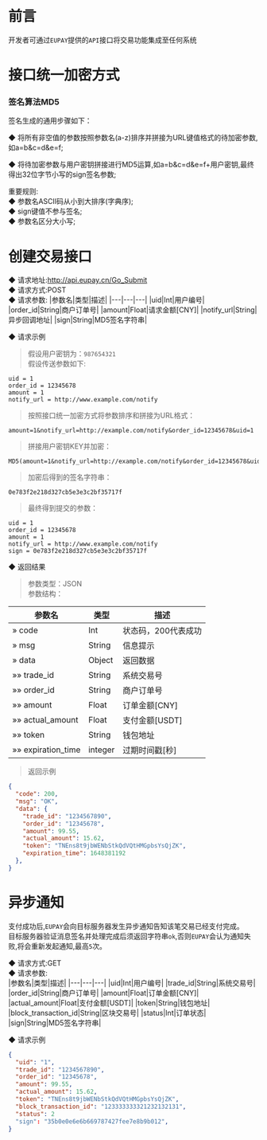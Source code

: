 # 前言
开发者可通过`EUPAY`提供的`API`接口将交易功能集成至任何系统

# 接口统一加密方式
### 签名算法MD5
签名生成的通用步骤如下：  

◆ 将所有非空值的参数按照参数名(a-z)排序并拼接为URL键值格式的待加密参数,如a=b&c=d&e=f;  

◆ 将待加密参数与用户密钥拼接进行MD5运算,如a=b&c=d&e=f+用户密钥,最终得出32位字节小写的sign签名参数;

重要规则:  
◆ 参数名ASCII码从小到大排序(字典序);  
◆ sign键值不参与签名;     
◆ 参数名区分大小写;  

# 创建交易接口
◆ 请求地址:http://api.eupay.cn/Go_Submit  
◆ 请求方式:POST  
◆ 请求参数:
|参数名|类型|描述|
|---|---|---|
|uid|Int|用户编号|
|order_id|String|商户订单号|
|amount|Float|请求金额[CNY]|
|notify_url|String|异步回调地址|
|sign|String|MD5签名字符串|

◆ 请求示例  
> 假设用户密钥为：`987654321`  
> 假设传送参数如下:  
```
uid = 1
order_id = 12345678
amount = 1
notify_url = http://www.example.com/notify
```  
> 按照接口统一加密方式将参数排序和拼接为URL格式：
```
amount=1&notify_url=http://example.com/notify&order_id=12345678&uid=1
```
> 拼接用户密钥KEY并加密：
```
MD5(amount=1&notify_url=http://example.com/notify&order_id=12345678&uid=1987654321)
```
> 加密后得到的签名字符串：
```
0e783f2e218d327cb5e3e3c2bf35717f
```
> 最终得到提交的参数：    
```
uid = 1
order_id = 12345678
amount = 1
notify_url = http://www.example.com/notify
sign = 0e783f2e218d327cb5e3e3c2bf35717f
```
◆ 返回结果  
> 参数类型：JSON  
> 参数结构：  

|参数名|类型|描述|
|---|---|---|
|» code|Int|状态码，200代表成功|
|» msg|String|信息提示|
|» data|Object|返回数据|
|»» trade_id|String|系统交易号|
|»» order_id|String|商户订单号|
|»» amount|Float|订单金额[CNY]|
|»» actual_amount|Float|支付金额[USDT]|
|»» token|String|钱包地址|
|»» expiration_time|integer|过期时间戳[秒]|

> 返回示例  
```json
{
  "code": 200,
  "msg": "OK",
  "data": {
    "trade_id": "1234567890",
    "order_id": "12345678",
    "amount": 99.55,
    "actual_amount": 15.62,
    "token": "TNEns8t9jbWENbStkQdVQtHMGpbsYsQjZK",
    "expiration_time": 1648381192
  },
}
```
# 异步通知

支付成功后,`EUPAY`会向目标服务器发生异步通知告知该笔交易已经支付完成。  
目标服务器验证消息签名并处理完成后须返回字符串`ok`,否则`EUPAY`会认为通知失败,将会重新发起通知,最高`5`次。

◆ 请求方式:GET  
◆ 请求参数:  
|参数名|类型|描述|
|---|---|---|
|uid|Int|用户编号|
|trade_id|String|系统交易号|
|order_id|String|商户订单号|
|amount|Float|订单金额[CNY]|
|actual_amount|Float|支付金额[USDT]|
|token|String|钱包地址|
|block_transaction_id|String|区块交易号|
|status|Int|订单状态|
|sign|String|MD5签名字符串|

◆ 请求示例  
```json
{
  "uid": "1",
  "trade_id": "1234567890",
  "order_id": "12345678",
  "amount": 99.55,
  "actual_amount": 15.62,
  "token": "TNEns8t9jbWENbStkQdVQtHMGpbsYsQjZK",
  "block_transaction_id": "123333333321232132131",
  "status": 2
  "sign": "35b0e0e6e6b669787427fee7e8b9b012",
}
```
